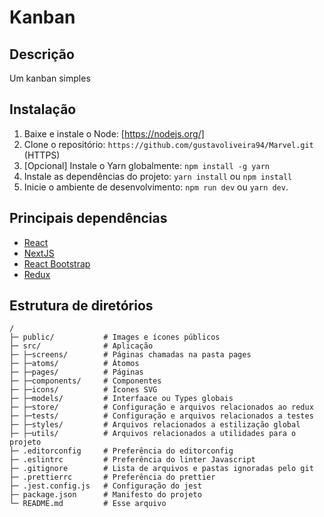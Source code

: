 # Kanban

## Descrição

Um kanban simples

## Instalação

1. Baixe e instale o Node: [https://nodejs.org/]
2. Clone o repositório: `https://github.com/gustavoliveira94/Marvel.git` (HTTPS)
3. \[Opcional\] Instale o Yarn globalmente: `npm install -g yarn`
4. Instale as dependências do projeto: `yarn install` ou `npm install`
5. Inicie o ambiente de desenvolvimento: `npm run dev` ou `yarn dev`.

## Principais dependências

- [React](https://reactjs.org/)
- [NextJS](https://nextjs.org/)
- [React Bootstrap](https://react-bootstrap.github.io/)
- [Redux](https://redux.js.org/)

## Estrutura de diretórios

```
/
├─ public/           # Images e ícones públicos
├─ src/              # Aplicação
├─ ├─screens/        # Páginas chamadas na pasta pages
├─ ├─atoms/          # Átomos
├─ ├─pages/          # Páginas
├─ ├─components/     # Componentes
├─ ├─icons/          # Ícones SVG
├─ ├─models/         # Interfaace ou Types globais
├─ ├─store/          # Configuração e arquivos relacionados ao redux
├─ ├─tests/          # Configuração e arquivos relacionados a testes
├─ ├─styles/         # Arquivos relacionados a estilização global
├─ ├─utils/          # Arquivos relacionados a utilidades para o projeto
├─ .editorconfig     # Preferência do editorconfig
├─ .eslintrc         # Preferência do linter Javascript
├─ .gitignore        # Lista de arquivos e pastas ignoradas pelo git
├─ .prettierrc       # Preferência do prettier
├─ .jest.config.js   # Configuração do jest
├─ package.json      # Manifesto do projeto
└─ README.md         # Esse arquivo
```
